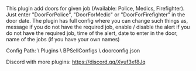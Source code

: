This plugin add doors for given job (Available: Police, Medics, Firefighter). Just enter "DoorForPolice", "DoorForMedic" or "DoorForFirefighter" in the door date. The plugin has full config where you can change such things as, message if you do not have the required job, enable / disable the alert if you do not have the required job, time of the alert, date to enter in the door, name of the jobs (if you have your own names)

Config Path: <Serverpath> \ Plugins \ BPSellConfigs \ doorconfig.json

Discord with more plugins: https://discord.gg/Xyuf3xf8Jq
